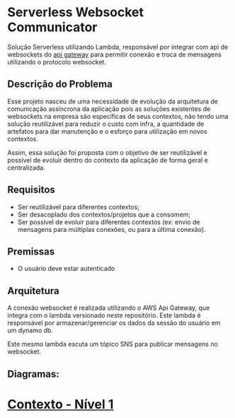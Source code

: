 # Serverless Websocket Communicator

Solução Serverless utilizando Lambda, responsável por integrar com api de websockets do [api gateway](https://docs.aws.amazon.com/apigateway/latest/developerguide/apigateway-websocket-api-overview.html) para permitir conexão e troca de mensagens utilizando o protocolo websocket.

## Descrição do Problema

Esse projeto nasceu de uma necessidade de evolução da arquitetura de comunicação assíncrona da aplicação pois as soluções existentes de websockets na empresa são específicas de seus contextos, não tendo uma solução reutilizável para reduzir o custo com infra, a quantidade de artefatos para dar manutenção e o esforço para utilização em novos contextos.

Assim, essa solução foi proposta com o objetivo de ser reutilizável e possível de evoluir dentro do contexto da aplicação de forma geral e centralizada.

                                                                                                      
## Requisitos

 - Ser reutilizável para diferentes contextos;
 - Ser desacoplado dos contextos/projetos que a consomem;
 - Ser possível de evoluir para diferentes contextos (ex: envio de mensagens para múltiplas conexões, ou para a última conexão).

## Premissas

 - O usuário deve estar autenticado

## Arquitetura

A conexão websocket é realizada utilizando o AWS Api Gateway, que integra com o lambda versionado neste repositório. Este lambda é responsável por armazenar/gerenciar os dados da sessão do usuário em um dynamo db.

Este mesmo lambda escuta um tópico SNS para publicar mensagens no websocket.

## Diagramas:

# [Contexto - Nível 1](./diagrams/context-architectural-diagram.md)
